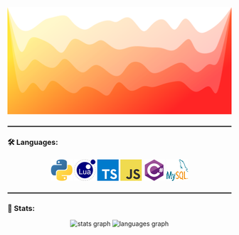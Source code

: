 
<div style="width: 100%;">
    <img src="logos/gr.svg">
</div>

###
<hr style="border:1px solid dimgrey">
<h3 align="left">🛠 Languages:</h3>

###

<div align="center">
<img src="logos/python_48x48.png">
<img src="logos/lua_48x48.png" alt="csharp">

<img src="logos/typescript_48x48.png">
<img src="logos/javascript_48x48.png">
<img src="logos/csharp_48x48.png" alt="csharp">
<img src="logos/mysql_48x48.png" alt="mysql">
</div>

###
<hr style="border:1px solid dimgrey">

<h3 align="left">💾 Stats:</h3>
<div align="center">
  <img src="https://github-readme-stats.vercel.app/api?username=byBenPuls&hide_title=false&hide_rank=false&show_icons=true&include_all_commits=true&count_private=true&disable_animations=false&theme=dracula&locale=en&hide_border=false&order=1" height="150" alt="stats graph"  />
  <img src="https://github-readme-stats.vercel.app/api/top-langs?username=byBenPuls&locale=en&hide_title=false&layout=compact&card_width=320&langs_count=5&theme=dracula&hide_border=false&order=2" height="150" alt="languages graph"  />
</div>